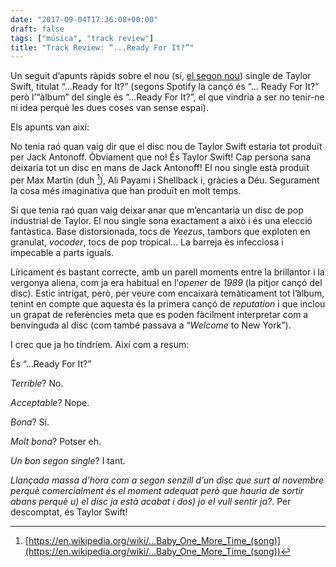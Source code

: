 ```yaml
---
date: "2017-09-04T17:36:08+00:00"
draft: false
tags: ["música", "track review"]
title: "Track Review: “...Ready For It?”"
---
```

Un seguit d’apunts ràpids sobre el nou (sí, [el segon nou](http://enricllonch.com/post/164593104564/track-review-look-what-you-made-me-do)) single de Taylor Swift, titulat “...Ready for It?” (segons Spotify la cançó és “... Ready For It?” però l’“àlbum” del single és “...Ready For It?”, el que vindria a ser no tenir-ne ni idea perquè les dues coses van sense espai).

<!-- more -->

Els apunts van així:

No tenia raó quan vaig dir que el disc nou de Taylor Swift estaria tot produït per Jack Antonoff. Òbviament que no! És Taylor Swift! Cap persona sana deixaria tot un disc en mans de Jack Antonoff! El nou single està produït per Max Martin (duh [^1]), Ali Payami i Shellback i, gràcies a Déu. Segurament la cosa més imaginativa que han produït en molt temps.

Sí que tenia raó quan vaig deixar anar que m’encantaria un disc de pop industrial de Taylor. El nou single sona exactament a això i és una elecció fantàstica. Base distorsionada, tocs de _Yeezus_, tambors que exploten en granulat, _vocoder_, tocs de pop tropical… La barreja és infecciosa i impecable a parts iguals.

Líricament és bastant correcte, amb un parell moments entre la brillantor i la vergonya aliena, com ja era habitual en l’_opener_ de _1989_ (la pitjor cançó del disc). Estic intrigat, però, per veure com encaixarà temàticament tot l’àlbum, tenint en compte que aquesta és la primera cançó de _reputation_ i que inclou un grapat de referències meta que es poden fàcilment interpretar com a benvinguda al disc (com també passava a “_Welcome_ to New York”).

I crec que ja ho tindríem. Així com a resum:

És “…Ready For It?”

*Terrible*? No.

*Acceptable*? Nope.

*Bona*? Sí.

*Molt bona*? Potser eh.

*Un bon segon single*? I tant.

*Llançada massa d’hora com a segon senzill d’un disc que surt al novembre perquè comercialment és el moment adequat però que hauria de sortir abans perquè u) el disc ja està acabat i dos) jo el vull sentir ja?*. Per descomptat, és Taylor Swift!

[^1]: [https://en.wikipedia.org/wiki/...Baby_One_More_Time_(song)](https://en.wikipedia.org/wiki/...Baby_One_More_Time_(song))